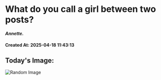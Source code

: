# What do you call a girl between two posts?
***Annette.*** 
#### Created At: 2025-04-18 11:43:13
## Today's Image: 
![Random Image](https://random-image-pepebigotes.vercel.app/api/random-image)
